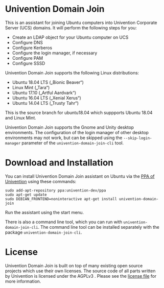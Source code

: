 # Univention Domain Join

This is an assistant for joining Ubuntu computers into Univention Corporate
Server (UCS) domains. It will perform the following steps for you:

- Create an LDAP object for your Ubuntu computer on UCS
- Configure DNS
- Configure Kerberos
- Configure the login manager, if necessary
- Configure PAM
- Configure SSSD

Univention Domain Join supports the following Linux distributions:

- Ubuntu 18.04 LTS („Bionic Beaver“)
- Linux Mint („Tara“)
- Ubuntu 17.10 („Artful Aardvark“)
- Ubuntu 16.04 LTS („Xenial Xerus“)
- Ubuntu 14.04 LTS („Trusty Tahr“)

This is the source branch for ubuntu18.04 which suppports Ubuntu 18.04 and
Linux Mint.

Univention Domain Join supports the Gnome and Unity desktop environments. The
configuration of the login manager of other desktop environments may not work,
but can be skipped using the `--skip-login-manager` parameter of the
`univention-domain-join-cli` tool.

# Download and Installation

You can install Univention Domain Join assistant on Ubuntu via the [PPA of
Univention](https://launchpad.net/~univention-dev/+archive/ubuntu/ppa) using
these commands:

```shell
sudo add-apt-repository ppa:univention-dev/ppa
sudo apt-get update
sudo DEBIAN_FRONTEND=noninteractive apt-get install univention-domain-join
```

Run the assistant using the start menu. 

There is also a command line tool, which you can run with
`univention-domain-join-cli`. The command line tool can be installed separately
with the package `univention-domain-join-cli`.

# License

Univention Domain Join is built on top of many existing open source projects
which use their own licenses. The source code of all parts written by
Univention is licensed under the AGPLv3 . Please see the
[license file](./LICENSE) for more information.
